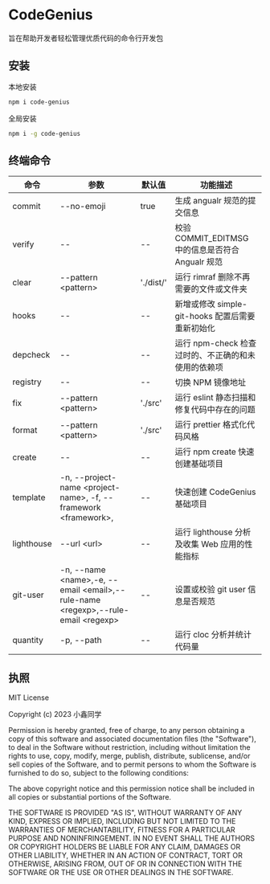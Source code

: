 # CodeGenius

旨在帮助开发者轻松管理优质代码的命令行开发包

## 安装

本地安装

```bash
npm i code-genius
```

全局安装

```bash
npm i -g code-genius
```

## 终端命令

| 命令       | 参数                                                                                     | 默认值    | 功能描述                                            |
| ---------- | ---------------------------------------------------------------------------------------- | --------- | --------------------------------------------------- |
| commit     | --no-emoji                                                                               | true      | 生成 angualr 规范的提交信息                         |
| verify     | --                                                                                       | --        | 校验 COMMIT_EDITMSG 中的信息是否符合 Angualr 规范   |
| clear      | --pattern \<pattern\>                                                                    | './dist/' | 运行 rimraf 删除不再需要的文件或文件夹              |
| hooks      | --                                                                                       | --        | 新增或修改 simple-git-hooks 配置后需要重新初始化    |
| depcheck   | --                                                                                       | --        | 运行 npm-check 检查过时的、不正确的和未使用的依赖项 |
| registry   | --                                                                                       | --        | 切换 NPM 镜像地址                                   |
| fix        | --pattern \<pattern\>                                                                    | './src'   | 运行 eslint 静态扫描和修复代码中存在的问题          |
| format     | --pattern \<pattern\>                                                                    | './src'   | 运行 prettier 格式化代码风格                        |
| create     | --                                                                                       | --        | 运行 npm create 快速创建基础项目                    |
| template   | -n, --project-name \<project-name\>, -f, --framework \<framework\>,                      | --        | 快速创建 CodeGenius 基础项目                        |
| lighthouse | --url \<url\>                                                                            | --        | 运行 lighthouse 分析及收集 Web 应用的性能指标       |
| git-user   | -n, --name \<name\>,-e, --email \<email\>,--rule-name \<regexp\>,--rule-email \<regexp\> | --        | 设置或校验 git user 信息是否规范                    |
| quantity   | -p, --path <path>                                                                        | --        | 运行 cloc 分析并统计代码量                          |

## 执照

MIT License

Copyright (c) 2023 小鑫同学

Permission is hereby granted, free of charge, to any person obtaining a copy
of this software and associated documentation files (the "Software"), to deal
in the Software without restriction, including without limitation the rights
to use, copy, modify, merge, publish, distribute, sublicense, and/or sell
copies of the Software, and to permit persons to whom the Software is
furnished to do so, subject to the following conditions:

The above copyright notice and this permission notice shall be included in all
copies or substantial portions of the Software.

THE SOFTWARE IS PROVIDED "AS IS", WITHOUT WARRANTY OF ANY KIND, EXPRESS OR
IMPLIED, INCLUDING BUT NOT LIMITED TO THE WARRANTIES OF MERCHANTABILITY,
FITNESS FOR A PARTICULAR PURPOSE AND NONINFRINGEMENT. IN NO EVENT SHALL THE
AUTHORS OR COPYRIGHT HOLDERS BE LIABLE FOR ANY CLAIM, DAMAGES OR OTHER
LIABILITY, WHETHER IN AN ACTION OF CONTRACT, TORT OR OTHERWISE, ARISING FROM,
OUT OF OR IN CONNECTION WITH THE SOFTWARE OR THE USE OR OTHER DEALINGS IN THE
SOFTWARE.
